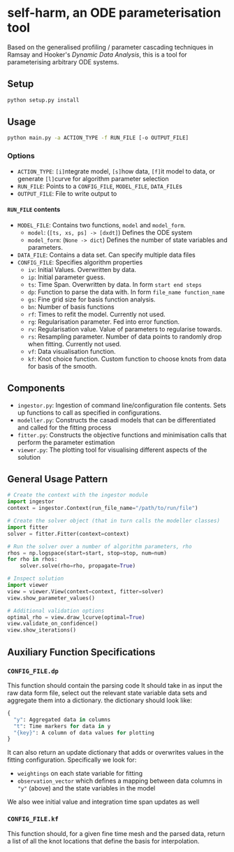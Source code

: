 # self-harm, an ODE parameterisation tool
Based on the generalised profiling / parameter cascading techniques in Ramsay and Hooker's _Dynamic Data Analysis_, this is a tool for parameterising arbitrary ODE systems.

## Setup
```bash
python setup.py install
```

## Usage
```bash
python main.py -a ACTION_TYPE -f RUN_FILE [-o OUTPUT_FILE]
```

### Options
-   `ACTION_TYPE`: `[i]`ntegrate model, `[s]`how data, `[f]`it model to data, or generate `[l]`curve for algorithm parameter selection
-   `RUN_FILE`: Points to a `CONFIG_FILE`, `MODEL_FILE`, `DATA_FILE`s
-   `OUTPUT_FILE`: File to write output to

#### `RUN_FILE` contents

-   `MODEL_FILE`: Contains two functions, `model` and `model_form`.
    -   `model`: (`[ts, xs, ps] -> [dxdt]`) Defines the ODE system
    -   `model_form`: (`None -> dict`) Defines the number of state variables and parameters.
-   `DATA_FILE`: Contains a data set. Can specify multiple data files
-   `CONFIG_FILE`: Specifies algorithm properties
    -   `iv`: Initial Values. Overwritten by data.
    -   `ip`: Initial parameter guess.
    -   `ts`: Time Span. Overwritten by data. In form `start end steps`
    -   `dp`: Function to parse the data with. In form `file_name function_name`
    -   `gs`: Fine grid size for basis function analysis.
    -   `bn`: Number of basis functions
    -   `rf`: Times to refit the model. Currently not used.
    -   `rg`: Regularisation parameter. Fed into error function.
    -   `rv`: Regularisation value. Value of parameters to regularise towards.
    -   `rs`: Resampling parameter. Number of data points to randomly drop when fitting. Currently not used.
    -   `vf`: Data visualisation function.
    -   `kf`: Knot choice function. Custom function to choose knots from data for basis of the smooth.

## Components
-   `ingestor.py`: Ingestion of command line/configuration file contents. Sets up functions to call as specified in configurations.
-   `modeller.py`: Constructs the casadi models that can be differentiated and called for the fitting process
-   `fitter.py`: Constructs the objective functions and minimisation calls that perform the parameter estimation
-   `viewer.py`: The plotting tool for visualising different aspects of the solution

## General Usage Pattern
```python
# Create the context with the ingestor module
import ingestor
context = ingestor.Context(run_file_name="/path/to/run/file")

# Create the solver object (that in turn calls the modeller classes)
import fitter
solver = fitter.Fitter(context=context)

# Run the solver over a number of algorithm parameters, rho
rhos = np.logspace(start=start, stop=stop, num=num)
for rho in rhos:
    solver.solve(rho=rho, propagate=True)

# Inspect solution
import viewer
view = viewer.View(context=context, fitter=solver)
view.show_parameter_values()

# Additional validation options
optimal_rho = view.draw_lcurve(optimal=True)
view.validate_on_confidence()
view.show_iterations()
```

## Auxiliary Function Specifications
### `CONFIG_FILE.dp`
This function should contain the parsing code
It should take in as input the raw data form file, select out the relevant state variable data sets and aggregate them into a dictionary.
the dictionary should look like:
```python
{
  "y": Aggregated data in columns
  "t": Time markers for data in y
  "{key}": A column of data values for plotting
}
```
It can also return an update dictionary that adds or overwrites values in the fitting configuration. Specifically we look for:

-   `weightings` on each state variable for fitting
-   `observation_vector` which defines a mapping between data columns in `"y"` (above) and the state variables in the model

We also wee initial value and integration time span updates as well

### `CONFIG_FILE.kf`
This function should, for a given fine time mesh and the parsed data, return a list of all the knot locations that define the basis for interpolation.

